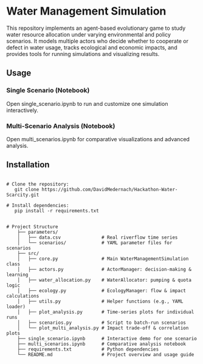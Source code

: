 # Water Management Simulation

This repository implements an agent-based evolutionary game to study water resource allocation under varying environmental and policy scenarios. It models multiple actors who decide whether to cooperate or defect in water usage, tracks ecological and economic impacts, and provides tools for running simulations and visualizing results.

## Usage
### Single Scenario (Notebook)
Open single_scenario.ipynb to run and customize one simulation interactively.

### Multi-Scenario Analysis (Notebook)
Open multi_scenarios.ipynb for comparative visualizations and advanced analysis.

## Installation

```shell

# Clone the repository:
   git clone https://github.com/DavidMedernach/Hackathon-Water-Scarcity.git

# Install dependencies:
   pip install -r requirements.txt


# Project Structure
    ├── parameters/
    │   ├── data.csv               # Real riverflow time series
    │   └── scenarios/             # YAML parameter files for scenarios
    ├── src/
    │   ├── core.py                # Main WaterManagementSimulation class
    │   ├── actors.py              # ActorManager: decision-making & learning
    │   ├── water_allocation.py    # WaterAllocator: pumping & quota logic
    │   ├── ecology.py             # EcologyManager: flow & impact calculations
    │   ├── utils.py               # Helper functions (e.g., YAML loader)
    │   ├── plot_analysis.py       # Time-series plots for individual runs
    │   ├── scenarios.py           # Script to batch-run scenarios
    │   └── plot_multi_analysis.py # Impact trade-off & correlation plots
    ├── single_scenario.ipynb      # Interactive demo for one scenario
    ├── multi_scenarios.ipynb      # Comparative analysis notebook
    ├── requirements.txt           # Python dependencies
    └── README.md                  # Project overview and usage guide